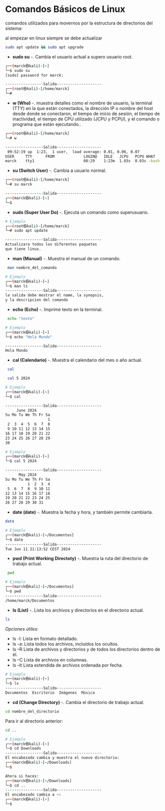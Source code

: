 # Comandos Básicos de Linux

comandos utilizados para movernos por la estructura de directorios del sistema: 

al empezar en linux siempre se debe actualizar

```bash
sudo apt update && sudo apt upgrade
```

- __sudo su__ -. Cambia el usuario actual a supero usuario root.

```bash
┌──(marck㉿kali)-[~]
└─$ sudo su                              
[sudo] password for marck: 

-----------------Salida--------------------
┌──(root㉿kali)-[/home/marck]
└─# 
```

- __w (Who)__ -. muestra detalles como el nombre de usuario, la terminal (TTY) en la que están conectados, la dirección IP o nombre del host desde donde se conectaron, el tiempo de inicio de sesión, el tiempo de inactividad, el tiempo de CPU utilizado (JCPU y PCPU), y el comando o programa que están ejecutando..

```bash
┌──(root㉿kali)-[/home/marck]
└─# w

-----------------Salida--------------------
 09:52:19 up  1:23,  1 user,  load average: 0.01, 0.06, 0.07
USER     TTY      FROM             LOGIN@   IDLE   JCPU   PCPU WHAT
marck    tty1                      08:29    1:23m  1.03s  0.03s -bash 
```

- __su (Switch User)__ -. Cambia a usuario normal.

```bash
┌──(root㉿kali)-[/home/marck]
└─# su marck

-----------------Salida--------------------
┌──(marck㉿kali)-[~]
└─$ 
```

- __sudo (Super User Do)__ -. Ejecuta un comando como superusuario.

```bash
# Ejemplo
┌──(root㉿kali)-[/home/marck]
└─# sudo apt update

-----------------Salida--------------------
Actualizara todos los diferentes paquetes
que tiene linux.
```

- __man (Manual)__ -. Muestra el manual de un comando.
```bash
 man nombre_del_comando
```

```bash
# Ejemplo 
┌──(marck㉿kali)-[~]
└─$ man ls
-----------------Salida--------------------
la salida debe mostrar el name, la synopsis, 
y la descripcion del comando
```

- __echo (Echo)__ -. Imprime texto en la terminal.
```bash
 echo "texto"
```

```bash
# Ejemplo
┌──(marck㉿kali)-[~]
└─$ echo "Hola Mundo"

-----------------Salida--------------------
Hola Mundo
```

- __cal (Calendario)__ -. Muestra el calendario del mes o año actual.
```bash
 cal
```

```bash
 cal 5 2024
```

```bash
# Ejemplo
┌──(marck㉿kali)-[~]
└─$ cal

-----------------Salida--------------------
     June 2024        
Su Mo Tu We Th Fr Sa  
                   1  
 2  3  4  5  6  7  8  
 9 10 11 12 13 14 15  
16 17 18 19 20 21 22  
23 24 25 26 27 28 29  
30  

# Ejemplo
┌──(marck㉿kali)-[~]
└─$ cal 5 2024

-----------------Salida--------------------
      May 2024        
Su Mo Tu We Th Fr Sa  
          1  2  3  4  
 5  6  7  8  9 10 11  
12 13 14 15 16 17 18  
19 20 21 22 23 24 25  
26 27 28 29 30 31   
```

- __date (date)__ -. Muestra la fecha y hora, y también permite cambiarla.
```bash
date
```

```bash
# Ejemplo
┌──(marck㉿kali)-[~/Documentos]
└─$ date
-----------------Salida--------------------
Tue Jun 11 21:13:52 CEST 2024
```

- __pwd (Print Working Directoty)__ -. Muestra la ruta del directorio de trabajo actual.
```bash
 pwd
```

```bash
# Ejemplo
┌──(marck㉿kali)-[~/Documentos]
└─$ pwd
-----------------Salida--------------------
/home/marck/Documentos
```

- __ls (List)__ -. Lista los archivos y directorios en el directorio actual.

```bash
ls
```
_Opciones útiles:_

- ls -l: Lista en formato detallado.
- ls -a: Lista todos los archivos, incluidos los ocultos.
- ls –R Lista de archivos y directorios y de todos los directorios dentro de él.
- ls –C Lista de archivos en columnas.
- ls –lt Lista extendida de archivos ordenada por fecha. 

```bash
# Ejemplo
┌──(marck㉿kali)-[~]
└─$ ls
-----------------Salida--------------------
Documentos  Escritorio  Imágenes  Música
```

- __cd (Change Directory)__ -. Cambia el directorio de trabajo actual.

```bash
cd nombre_del_directorio
```
Para ir al directorio anterior:

```bash
cd ..
```

```bash
# Ejemplo
┌──(marck㉿kali)-[~]
└─$ cd Downloads
-----------------Salida--------------------
El encabezado cambia y muestra el nuevo directorio:
┌──(marck㉿kali)-[~/Downloads]
└─$ 

Ahora si haces:
┌──(marck㉿kali)-[~/Downloads]
└─$ cd ..
-----------------Salida--------------------
El encabezado cambia a ~:
┌──(marck㉿kali)-[~]
└─$ 
```


